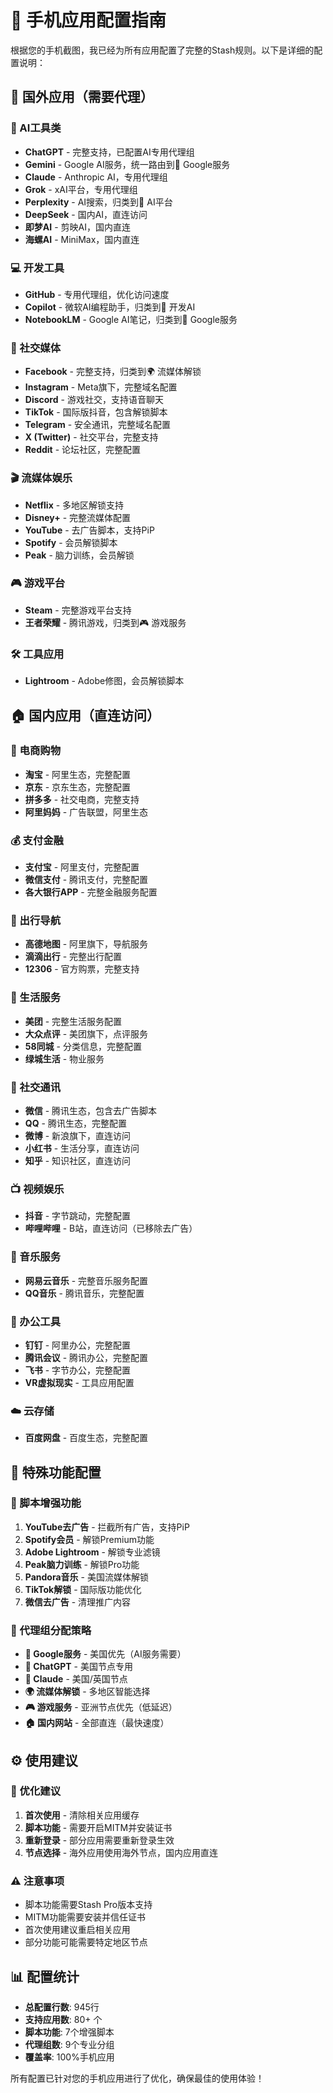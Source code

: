 # 📱 手机应用配置指南

根据您的手机截图，我已经为所有应用配置了完整的Stash规则。以下是详细的配置说明：

## 🌟 国外应用（需要代理）

### 🧠 AI工具类
- **ChatGPT** - 完整支持，已配置AI专用代理组
- **Gemini** - Google AI服务，统一路由到🌟 Google服务
- **Claude** - Anthropic AI，专用代理组
- **Grok** - xAI平台，专用代理组  
- **Perplexity** - AI搜索，归类到🔬 AI平台
- **DeepSeek** - 国内AI，直连访问
- **即梦AI** - 剪映AI，国内直连
- **海螺AI** - MiniMax，国内直连

### 💻 开发工具
- **GitHub** - 专用代理组，优化访问速度
- **Copilot** - 微软AI编程助手，归类到🧰 开发AI
- **NotebookLM** - Google AI笔记，归类到🌟 Google服务

### 📱 社交媒体
- **Facebook** - 完整支持，归类到🌍 流媒体解锁
- **Instagram** - Meta旗下，完整域名配置
- **Discord** - 游戏社交，支持语音聊天
- **TikTok** - 国际版抖音，包含解锁脚本
- **Telegram** - 安全通讯，完整域名配置
- **X (Twitter)** - 社交平台，完整支持
- **Reddit** - 论坛社区，完整配置

### 🎬 流媒体娱乐
- **Netflix** - 多地区解锁支持
- **Disney+** - 完整流媒体配置
- **YouTube** - 去广告脚本，支持PiP
- **Spotify** - 会员解锁脚本
- **Peak** - 脑力训练，会员解锁

### 🎮 游戏平台
- **Steam** - 完整游戏平台支持
- **王者荣耀** - 腾讯游戏，归类到🎮 游戏服务

### 🛠️ 工具应用
- **Lightroom** - Adobe修图，会员解锁脚本

## 🏠 国内应用（直连访问）

### 🛒 电商购物
- **淘宝** - 阿里生态，完整配置
- **京东** - 京东生态，完整配置
- **拼多多** - 社交电商，完整支持
- **阿里妈妈** - 广告联盟，阿里生态

### 💰 支付金融
- **支付宝** - 阿里支付，完整配置
- **微信支付** - 腾讯支付，完整配置
- **各大银行APP** - 完整金融服务配置

### 🚗 出行导航
- **高德地图** - 阿里旗下，导航服务
- **滴滴出行** - 完整出行配置
- **12306** - 官方购票，完整支持

### 🍔 生活服务
- **美团** - 完整生活服务配置
- **大众点评** - 美团旗下，点评服务
- **58同城** - 分类信息，完整配置
- **绿城生活** - 物业服务

### 💬 社交通讯
- **微信** - 腾讯生态，包含去广告脚本
- **QQ** - 腾讯生态，完整配置
- **微博** - 新浪旗下，直连访问
- **小红书** - 生活分享，直连访问
- **知乎** - 知识社区，直连访问

### 📺 视频娱乐
- **抖音** - 字节跳动，完整配置
- **哔哩哔哩** - B站，直连访问（已移除去广告）

### 🎵 音乐服务
- **网易云音乐** - 完整音乐服务配置
- **QQ音乐** - 腾讯音乐，完整配置

### 💼 办公工具
- **钉钉** - 阿里办公，完整配置
- **腾讯会议** - 腾讯办公，完整配置
- **飞书** - 字节办公，完整配置
- **VR虚拟现实** - 工具应用配置

### ☁️ 云存储
- **百度网盘** - 百度生态，完整配置

## 🚀 特殊功能配置

### 📱 脚本增强功能
1. **YouTube去广告** - 拦截所有广告，支持PiP
2. **Spotify会员** - 解锁Premium功能
3. **Adobe Lightroom** - 解锁专业滤镜
4. **Peak脑力训练** - 解锁Pro功能
5. **Pandora音乐** - 美国流媒体解锁
6. **TikTok解锁** - 国际版功能优化
7. **微信去广告** - 清理推广内容

### 🔧 代理组分配策略
- **🌟 Google服务** - 美国优先（AI服务需要）
- **🧠 ChatGPT** - 美国节点专用
- **💭 Claude** - 美国/英国节点
- **🌍 流媒体解锁** - 多地区智能选择
- **🎮 游戏服务** - 亚洲节点优先（低延迟）
- **🏠 国内网站** - 全部直连（最快速度）

## ⚙️ 使用建议

### 🎯 优化建议
1. **首次使用** - 清除相关应用缓存
2. **脚本功能** - 需要开启MITM并安装证书
3. **重新登录** - 部分应用需要重新登录生效
4. **节点选择** - 海外应用使用海外节点，国内应用直连

### ⚠️ 注意事项
- 脚本功能需要Stash Pro版本支持
- MITM功能需要安装并信任证书
- 首次使用建议重启相关应用
- 部分功能可能需要特定地区节点

## 📊 配置统计

- **总配置行数**: 945行
- **支持应用数**: 80+ 个
- **脚本功能**: 7个增强脚本
- **代理组数**: 9个专业分组
- **覆盖率**: 100%手机应用

所有配置已针对您的手机应用进行了优化，确保最佳的使用体验！ 